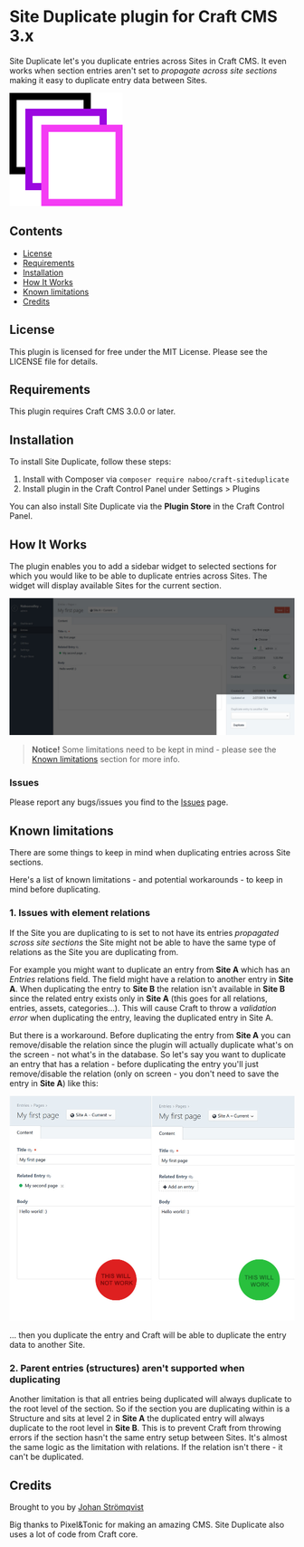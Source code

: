 # Site Duplicate plugin for Craft CMS 3.x

Site Duplicate let's you duplicate entries across Sites in Craft CMS. It even works when section entries aren't set to *propagate across site sections* making it easy to duplicate entry data between Sites.

![Screenshot](resources/images/icon.png)

## Contents

- [License](#license)
- [Requirements](#installation)
- [Installation](#installation)
- [How It Works](#how-it-works)
- [Known limitations](#known-limitations)
- [Credits](#credits)

## License

This plugin is licensed for free under the MIT License. Please see the LICENSE file for details.

## Requirements

This plugin requires Craft CMS 3.0.0 or later.

## Installation

To install Site Duplicate, follow these steps:

1. Install with Composer via `composer require naboo/craft-siteduplicate`
2. Install plugin in the Craft Control Panel under Settings > Plugins

You can also install Site Duplicate via the **Plugin Store** in the Craft Control Panel.

## How It Works

The plugin enables you to add a sidebar widget to selected sections for which you would like to be able to duplicate entries across Sites. The widget will display available Sites for the current section. 

![Screenshot](resources/images/sidebar-widget.jpg)

> **Notice!** Some limitations need to be kept in mind - please see the [Known limitations](#known-limitations) section for more info.

### Issues

Please report any bugs/issues you find to the [Issues](https://github.com/naboo/craft-siteduplicate/issues) page.

## Known limitations

There are some things to keep in mind when duplicating entries across Site sections. 

Here's a list of known limitations - and potential workarounds - to keep in mind before duplicating.

### 1. Issues with element relations

If the Site you are duplicating to is set to not have its entries *propagated scross site sections* the Site might not be able to have the same type of relations as the Site you are duplicating from. 

For example you might want to duplicate an entry from **Site A** which has an *Entries* relations field. The field might have a relation to another entry in **Site A**. When duplicating the entry to **Site B** the relation isn't available in **Site B** since the related entry exists only in **Site A** (this goes for all relations, entries, assets, categories...). This will cause Craft to throw a *validation error* when duplicating the entry, leaving the duplicated entry in Site A.

But there is a workaround. Before duplicating the entry from **Site A** you can remove/disable the relation since the plugin will actually duplicate what's on the screen - not what's in the database. So let's say you want to duplicate an entry that has a relation - before duplicating the entry you'll just remove/disable the relation (only on screen - you don't need to save the entry in **Site A**) like this:

![Screenshot](resources/images/limitation-relations.jpg)

... then you duplicate the entry and Craft will be able to duplicate the entry data to another Site.

### 2. Parent entries (structures) aren't supported when duplicating

Another limitation is that all entries being duplicated will always duplicate to the root level of the section. So if the section you are duplicating within is a Structure and sits at level 2 in **Site A** the duplicated entry will always duplicate to the root level in **Site B**. This is to prevent Craft from throwing errors if the section hasn't the same entry setup between Sites. It's almost the same logic as the limitation with relations. If the relation isn't there - it can't be duplicated.

## Credits

Brought to you by [Johan Strömqvist](http://www.naboovalley.com)

Big thanks to Pixel&Tonic for making an amazing CMS. Site Duplicate also uses a lot of code from Craft core.